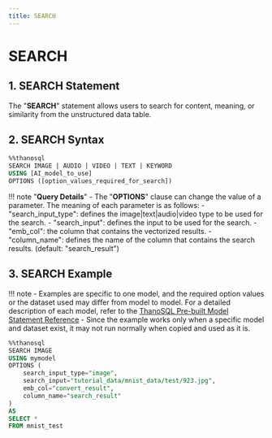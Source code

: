 ```yaml
---
title: SEARCH
---
```


# __SEARCH__

## __1. SEARCH Statement__

The "__SEARCH__" statement allows users to search for content, meaning, or similarity from the unstructured data table.

## __2. SEARCH Syntax__

```sql
%%thanosql
SEARCH IMAGE | AUDIO | VIDEO | TEXT | KEYWORD
USING [AI_model_to_use]
OPTIONS ([option_values_​​required_for_search])
```

!!! note "__Query Details__"
    - The "__OPTIONS__" clause can change the value of a parameter. The meaning of each parameter is as follows:
        - "search_input_type": defines the image|text|audio|video type to be used for the search.
        - "search_input": defines the input to be used for the search. 
        - "emb_col": the column that contains the vectorized results.
        - "column_name": defines the name of the column that contains the search results. (default: "search_result")

## __3. SEARCH Example__

!!! note
    - Examples are specific to one model, and the required option values ​​or the dataset used may differ from model to model. For a detailed description of each model, refer to the [ThanoSQL Pre-built Model Statement Reference](/en/how-to_guides/reference/#thanosql-pre-built-model-statement-reference)
    - Since the example works only when a specific model and dataset exist, it may not run normally when copied and used as it is.

```sql
%%thanosql
SEARCH IMAGE 
USING mymodel
OPTIONS (
    search_input_type="image",
    search_input="tutorial_data/mnist_data/test/923.jpg", 
    emb_col="convert_result",
    column_name="search_result"
) 
AS 
SELECT * 
FROM mnist_test
```

